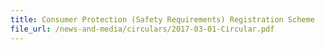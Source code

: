 ```yaml
---
title: Consumer Protection (Safety Requirements) Registration Scheme
file_url: /news-and-media/circulars/2017-03-01-Circular.pdf
---
```

